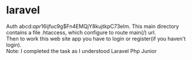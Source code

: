 # laravel
Auth
abcd:$apr1$6ijfuc9g$Fn4EMQjY8kujtkpC73eIm.
This main directory contains a file .htaccess, which configure to route main(/) url.<br>
Then to work this web site app you have to login or register(if you haven't login).<br>
Note: I completed the task as I understood
Laravel Php Junior
